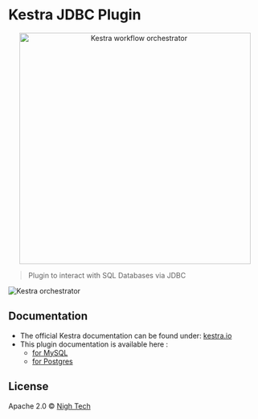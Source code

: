 # Kestra JDBC Plugin

<p align="center">
  <img width="460" src="https://kestra.io/logo.svg"  alt="Kestra workflow orchestrator" />
</p>

> Plugin to interact with SQL Databases via JDBC

![Kestra orchestrator](https://kestra.io/ui.gif)


## Documentation
* The official Kestra documentation can be found under: [kestra.io](https://kestra.io)
* This plugin documentation is available here :
  * [for MySQL](https://kestra.io/plugins/task-jdbc-mysql/)
  * [for Postgres](https://kestra.io/plugins/task-jdbc-postgres/)

## License
Apache 2.0 © [Nigh Tech](https://nigh.tech)

